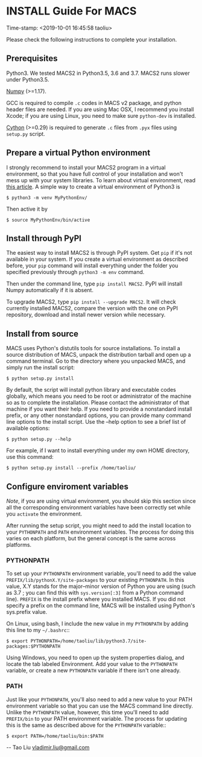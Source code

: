 # INSTALL Guide For MACS
Time-stamp: <2019-10-01 16:45:58 taoliu>

Please check the following instructions to complete your installation.

## Prerequisites

Python3. We tested MACS2 in Python3.5, 3.6 and 3.7. MACS2 runs slower
under Python3.5.

[Numpy](http://www.scipy.org/Download) (>=1.17). 

GCC is required to compile `.c` codes in MACS v2 package, and python
header files are needed. If you are using Mac OSX, I recommend you
install Xcode; if you are using Linux, you need to make sure
`python-dev` is installed.

[Cython](http://cython.org/) (>=0.29) is required to generate `.c`
files from `.pyx` files using `setup.py` script.

## Prepare a virtual Python environment 

I strongly recommend to install your MACS2 program in a virtual
environment, so that you have full control of your installation and
won't mess up with your system libraries. To learn about virtual
environment, read
[this article](https://docs.python.org/3/library/venv.html). A simple
way to create a virtual environment of Python3 is

`$ python3 -m venv MyPythonEnv/`

Then active it by

`$ source MyPythonEnv/bin/active`

## Install through PyPI

The easiest way to install MACS2 is through PyPI system. Get `pip` if
it's not available in your system. If you create a virtual environment
as described before, your `pip` command will install everything under
the folder you specified previously through `python3 -m env` command.

Then under the command line, type `pip install MACS2`. PyPI will
install Numpy automatically if it is absent. 

To upgrade MACS2, type `pip install --upgrade MACS2`. It will check
currently installed MACS2, compare the version with the one on PyPI
repository, download and install newer version while necessary.

## Install from source

MACS uses Python's distutils tools for source installations. To
install a source distribution of MACS, unpack the distribution tarball
and open up a command terminal. Go to the directory where you unpacked
MACS, and simply run the install script:

 `$ python setup.py install`

By default, the script will install python library and executable
codes globally, which means you need to be root or administrator of
the machine so as to complete the installation. Please contact the
administrator of that machine if you want their help. If you need to
provide a nonstandard install prefix, or any other nonstandard
options, you can provide many command line options to the install
script. Use the –help option to see a brief list of available options:

 `$ python setup.py --help`

For example, if I want to install everything under my own HOME
directory, use this command:

 `$ python setup.py install --prefix /home/taoliu/`


## Configure enviroment variables

*Note*, if you are using virtual environment, you should skip this
section since all the corresponding environment variables have been
correctly set while you `activate` the environment.

After running the setup script, you might need to add the install
location to your `PYTHONPATH` and `PATH` environment variables. The
process for doing this varies on each platform, but the general
concept is the same across platforms.

### PYTHONPATH

To set up your `PYTHONPATH` environment variable, you'll need to add the
value `PREFIX/lib/pythonX.Y/site-packages` to your existing
`PYTHONPATH`. In this value, X.Y stands for the major–minor version of
Python you are using (such as 3.7 ; you can find this with
`sys.version[:3]` from a Python command line). `PREFIX` is the install
prefix where you installed MACS. If you did not specify a prefix on
the command line, MACS will be installed using Python's sys.prefix
value.

On Linux, using bash, I include the new value in my `PYTHONPATH` by
adding this line to my `~/.bashrc`::

 `$ export PYTHONPATH=/home/taoliu/lib/python3.7/site-packages:$PYTHONPATH`

Using Windows, you need to open up the system properties dialog, and
locate the tab labeled Environment. Add your value to the `PYTHONPATH`
variable, or create a new `PYTHONPATH` variable if there isn't one
already.

### PATH

Just like your `PYTHONPATH`, you'll also need to add a new value to your
PATH environment variable so that you can use the MACS command line
directly. Unlike the `PYTHONPATH` value, however, this time you'll need
to add `PREFIX/bin` to your PATH environment variable. The process for
updating this is the same as described above for the `PYTHONPATH`
variable::

 `$ export PATH=/home/taoliu/bin:$PATH`

--
Tao Liu <vladimir.liu@gmail.com>

